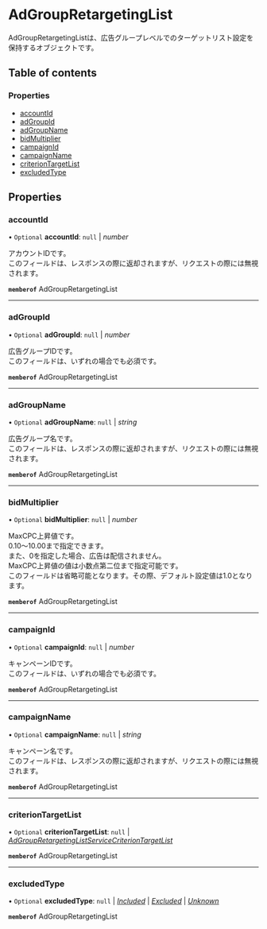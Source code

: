 # AdGroupRetargetingList


<div lang=\"ja\">AdGroupRetargetingListは、広告グループレベルでのターゲットリスト設定を保持するオブジェクトです。</div> 

## Table of contents

### Properties

- [accountId](adgroupretargetinglist.md#accountid)
- [adGroupId](adgroupretargetinglist.md#adgroupid)
- [adGroupName](adgroupretargetinglist.md#adgroupname)
- [bidMultiplier](adgroupretargetinglist.md#bidmultiplier)
- [campaignId](adgroupretargetinglist.md#campaignid)
- [campaignName](adgroupretargetinglist.md#campaignname)
- [criterionTargetList](adgroupretargetinglist.md#criteriontargetlist)
- [excludedType](adgroupretargetinglist.md#excludedtype)

## Properties

### accountId

• `Optional` **accountId**: ``null`` \| *number*

<div lang=\"ja\">アカウントIDです。<br> このフィールドは、レスポンスの際に返却されますが、リクエストの際には無視されます。</div> 

**`memberof`** AdGroupRetargetingList

___

### adGroupId

• `Optional` **adGroupId**: ``null`` \| *number*

<div lang=\"ja\">広告グループIDです。<br> このフィールドは、いずれの場合でも必須です。</div> 

**`memberof`** AdGroupRetargetingList

___

### adGroupName

• `Optional` **adGroupName**: ``null`` \| *string*

<div lang=\"ja\">広告グループ名です。<br> このフィールドは、レスポンスの際に返却されますが、リクエストの際には無視されます。</div> 

**`memberof`** AdGroupRetargetingList

___

### bidMultiplier

• `Optional` **bidMultiplier**: ``null`` \| *number*

<div lang=\"ja\">   MaxCPC上昇値です。<br>   0.10～10.00まで指定できます。<br>   また、0を指定した場合、広告は配信されません。<br>   MaxCPC上昇値の値は小数点第二位まで指定可能です。<br>   このフィールドは省略可能となります。その際、デフォルト設定値は1.0となります。 </div> 

**`memberof`** AdGroupRetargetingList

___

### campaignId

• `Optional` **campaignId**: ``null`` \| *number*

<div lang=\"ja\">キャンペーンIDです。<br> このフィールドは、いずれの場合でも必須です。</div> 

**`memberof`** AdGroupRetargetingList

___

### campaignName

• `Optional` **campaignName**: ``null`` \| *string*

<div lang=\"ja\">キャンペーン名です。<br> このフィールドは、レスポンスの際に返却されますが、リクエストの際には無視されます。</div> 

**`memberof`** AdGroupRetargetingList

___

### criterionTargetList

• `Optional` **criterionTargetList**: ``null`` \| [*AdGroupRetargetingListServiceCriterionTargetList*](adgroupretargetinglistservicecriteriontargetlist.md)

**`memberof`** AdGroupRetargetingList

___

### excludedType

• `Optional` **excludedType**: ``null`` \| [*Included*](./enums/adgroupretargetinglistserviceexcludedtype.md#included) \| [*Excluded*](./enums/adgroupretargetinglistserviceexcludedtype.md#excluded) \| [*Unknown*](./enums/adgroupretargetinglistserviceexcludedtype.md#unknown)

**`memberof`** AdGroupRetargetingList
